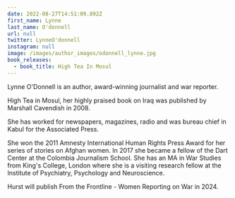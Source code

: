 ```yaml
---
date: 2022-08-27T14:51:09.892Z
first_name: Lynne
last_name: O'donnell
url: null
twitter: LynneO'donnell
instagram: null
image: /images/author_images/odonnell_lynne.jpg
book_releases:
  - book_title: High Tea In Mosul
---
```

Lynne O'Donnell is an author, award-winning journalist and war reporter.

High Tea in Mosul, her highly praised book on Iraq was published by Marshall Cavendish in 2008.

She has worked for newspapers, magazines, radio and was bureau chief in Kabul for the Associated Press.

She won the 2011 Amnesty International Human Rights Press Award for her series of stories on Afghan women. In 2017 she became a fellow of the Dart Center at the Colombia Journalism School. She has an MA in War Studies from King's College, London where she is a visiting research fellow at the Institute of Psychiatry, Psychology and Neuroscience.

Hurst will publish From the Frontline - Women Reporting on War in 2024.